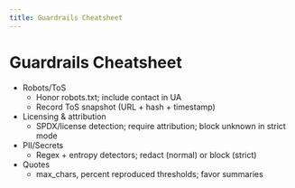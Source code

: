 ```yaml
---
title: Guardrails Cheatsheet
---
```


# Guardrails Cheatsheet

- Robots/ToS
  - Honor robots.txt; include contact in UA
  - Record ToS snapshot (URL + hash + timestamp)
- Licensing & attribution
  - SPDX/license detection; require attribution; block unknown in strict mode
- PII/Secrets
  - Regex + entropy detectors; redact (normal) or block (strict)
- Quotes
  - max_chars, percent reproduced thresholds; favor summaries

